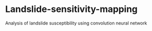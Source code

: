# Landslide-sensitivity-mapping
Analysis of landslide susceptibility using convolution neural network
